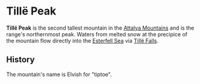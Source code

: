 # Tillë Peak

**Tillë Peak** is the second tallest mountain in the [Attalya Mountains](../) and is the range's northernmost peak. Waters from melted snow at the precipice of the mountain flow directly into the [Esterfell Sea](../../esterfell-sea) via [Tillë Falls](tillë-falls).

## History

The mountain's name is Elvish for "tiptoe".
